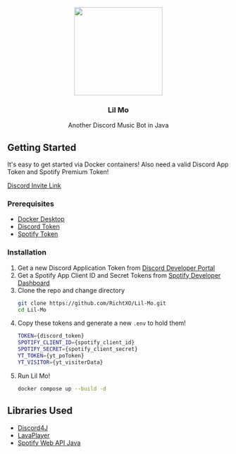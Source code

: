 <div align="center">
  <img src=https://github.com/RichtXO/Lil-Mo/assets/22281588/0dd25da7-b9a1-4cce-8935-ca9e1e696a09 style="width:200px;">
  <h3 align="center">Lil Mo</h3>
  Another Discord Music Bot in Java

</div>


## Getting Started
It's easy to get started via Docker containers! Also need a valid Discord App Token and Spotify Premium Token!

[Discord Invite Link](https://discord.com/oauth2/authorize?client_id=1216105100448108584&permissions=3145728&scope=bot)

### Prerequisites
* [Docker Desktop](https://www.docker.com/products/docker-desktop/)
* [Discord Token](https://discord.com/developers/)
* [Spotify Token](https://developer.spotify.com/)

### Installation
1. Get a new Discord Application Token from [Discord Developer Portal](https://discord.com/developers/)
2. Get a Spotify App Client ID and Secret Tokens from [Spotify Developer Dashboard](https://developer.spotify.com/)
3. Clone the repo and change directory
   ```sh
   git clone https://github.com/RichtXO/Lil-Mo.git
   cd Lil-Mo
   ```
4. Copy these tokens and generate a new `.env` to hold them!
   ```sh
   TOKEN={discord_token}
   SPOTIFY_CLIENT_ID={spotify_client_id}
   SPOTIFY_SECRET={spotify_client_secret}
   YT_TOKEN={yt_poToken}
   YT_VISITOR={yt_visiterData}
   ```
5. Run Lil Mo!
   ```sh
   docker compose up --build -d
   ```

## Libraries Used
* [Discord4J](https://github.com/Discord4J/Discord4J)
* [LavaPlayer](https://github.com/lavalink-devs/lavaplayer)
* [Spotify Web API Java](https://github.com/spotify-web-api-java/spotify-web-api-java)

